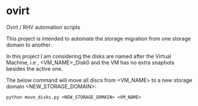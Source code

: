 # ovirt
Ovirt / RHV automation scripts

This project is intended to automate the storage migration from one storage domain to another.

In this project I am considering the disks are named after the Virtual Machine, i.e , <VM_NAME>_Disk0 and the VM has no extra snaphots besides the active one.


The below command will move all discs from <VM_NAME> to a new storage domain <NEW_STORAGE_DOMAIN>:

```
python move_disks.py <NEW_STORAGE_DOMAIN> <VM_NAME>
```
